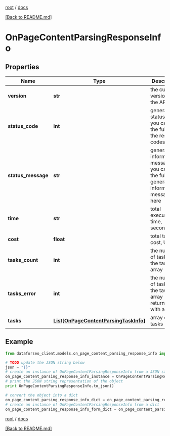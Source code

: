 [root](./../ "root") / [docs](./ "docs")

[[Back to README.md]](./../README.md "[Back to README.md]")

# OnPageContentParsingResponseInfo

## Properties

Name | Type | Description | Notes
------------ | ------------- | ------------- | -------------
**version** | **str** | the current version of the API | [optional]
**status_code** | **int** | general status code you can find the full list of the response codes here | [optional]
**status_message** | **str** | general informational message you can find the full list of general informational messages here | [optional]
**time** | **str** | total execution time, seconds | [optional]
**cost** | **float** | total tasks cost, USD | [optional]
**tasks_count** | **int** | the number of tasks in the tasks array | [optional]
**tasks_error** | **int** | the number of tasks in the tasks array returned with an error | [optional]
**tasks** | [**List[OnPageContentParsingTaskInfo]**](OnPageContentParsingTaskInfo.md) | array of tasks | [optional]

## Example

```python
from dataforseo_client.models.on_page_content_parsing_response_info import OnPageContentParsingResponseInfo

# TODO update the JSON string below
json = "{}"
# create an instance of OnPageContentParsingResponseInfo from a JSON string
on_page_content_parsing_response_info_instance = OnPageContentParsingResponseInfo.from_json(json)
# print the JSON string representation of the object
print OnPageContentParsingResponseInfo.to_json()

# convert the object into a dict
on_page_content_parsing_response_info_dict = on_page_content_parsing_response_info_instance.to_dict()
# create an instance of OnPageContentParsingResponseInfo from a dict
on_page_content_parsing_response_info_form_dict = on_page_content_parsing_response_info.from_dict(on_page_content_parsing_response_info_dict)
```

  

[root](./../ "root") / [docs](./ "docs")

[[Back to README.md]](./../README.md "[Back to README.md]")